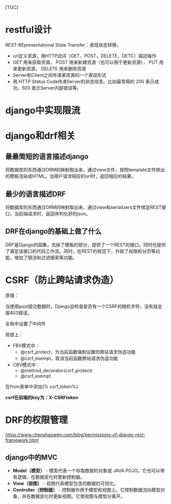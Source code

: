 [TOC]



#  restful设计

REST-REpresentational State Transfer：表现状态转移。

+ url定义资源，用HTTP动词（GET，POST，DELETE，DETC）描述操作
+ GET 用来获取资源，
  POST 用来新建资源（也可以用于更新资源），
  PUT 用来更新资源，
  DELETE 用来删除资源
+ Server和Client之间传递某资源的一个表现形式
+ 用 HTTP Status Code传递Server的状态信息。比如最常用的 200 表示成功，500 表示Server内部错误等。

# django中实现限流



# django和drf相关 

## 最最简短的语言描述django

将数据库的东西通过ORM的映射取出来，通过view文件，按照template文件排出的模板渲染成HTML。当用户请求相应的url时，返回相应的结果。

## 最少的语言描述DRF

将数据库的东西通过ORM的映射取出来，通过view和serializers文件绑定REST接口，当前端请求时，返回序列化好的json。

## DRF在django的基础上做了什么

DRF是Django的超集，去掉了模板的部分，提供了一个REST的接口，同时也提供了满足该接口的代码工作流。同时，在REST的规范下，升级了权限和分页等功能，增加了限流和过滤搜索等功能。

# CSRF（防止跨站请求伪造）

原理：

当使用post提交数据时，Django会检查是否有一个CSRF的随机字符，没有就会报403错误。

全局中设置了中间件

局部上：

+ FBV模式中：
  + @csrf_protect，为当前函数强制设置防跨站请求伪造功能
  + @csrf_exempt，取消当前函数跨站请求伪造功能
+ CBV模式中：
  +  @method_decorator(csrf_protect)
  + @csrf_exempt

在from表单中添加{% csrf_token%}

**csrf在前端的key为：X-CSRFtoken**

# DRF的权限管理

https://www.chenshaowen.com/blog/permissions-of-django-rest-framework.html



## django中的MVC

- **Model（模型）** - 模型代表一个存取数据的对象或 JAVA POJO。它也可以带有逻辑，在数据变化时更新控制器。
- **View（视图）** - 视图代表模型包含的数据的可视化。
- **Controller（控制器）** - 控制器作用于模型和视图上。它控制数据流向模型对象，并在数据变化时更新视图。它使视图与模型分离开。